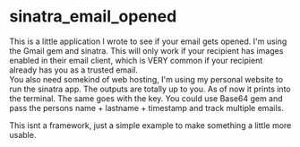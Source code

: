 sinatra_email_opened
====================

This is a little application I wrote to see if your email gets opened. 
I'm using the Gmail gem and sinatra. This will only work if your recipient has images enabled in their email client, which is VERY common if your recipient already has you as a trusted email.  
You also need somekind of web hosting, I'm using my personal website to run the sinatra app. 
The outputs are totally up to you. As of now it prints into the terminal.
The same goes with the key. You could use Base64 gem and pass the persons name + lastname + timestamp and track multiple emails. 

This isnt a framework, just a simple example to make something a little more usable. 
